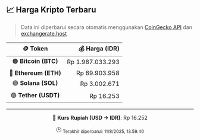 

<!-- HARGA_KRIPTO -->
## 📈 Harga Kripto Terbaru

> Data ini diperbarui secara otomatis menggunakan [CoinGecko API](https://www.coingecko.com/) dan [exchangerate.host](https://exchangerate.host/)

<div align="center">

| 🪙 Token | 💰 Harga (IDR) |
|:------:|---------------:|
| 🟠 **Bitcoin (BTC)**   | Rp 1.987.033.293 |
| 🔵 **Ethereum (ETH)**  | Rp 69.903.958 |
| 🟣 **Solana (SOL)**    | Rp 3.002.671 |
| 🟢 **Tether (USDT)**   | Rp 16.253 |

---

💱 **Kurs Rupiah (USD → IDR)**: Rp 16.252

🕒 <sub>Terakhir diperbarui: 11/8/2025, 13.59.40</sub>

</div>
<!-- /HARGA_KRIPTO -->